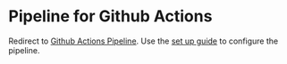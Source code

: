 # Pipeline for Github Actions

Redirect to [Github Actions Pipeline](https://github.com/mcmpdemoeng/jpetstore-kubernetes/tree/master/.github/workflows). Use the [set up guide](https://github.com/mcmpdemoeng/jpetstore-kubernetes/tree/master/readme_cicd) to configure the pipeline.